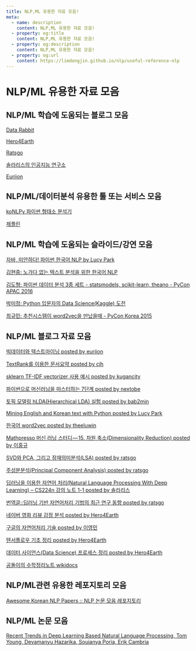 ```yaml
---
title: NLP,ML 유용한 쟈료 모음!
meta: 
  - name: description
    content: NLP,ML 유용한 쟈료 모음! 
  - property: og:title
    content: NLP,ML 유용한 쟈료 모음! 
  - property: og:description
    content: NLP,ML 유용한 쟈료 모음! 
  - property: og:url
    content: https://limdongjin.github.io/nlp/useful-reference-nlp
---
```

# NLP/ML 유용한 자료 모음

## NLP/ML 학습에 도움되는 블로그 모음

[Data Rabbit](https://flonelin.wordpress.com/author/soleaf/page/2/)

[Hero4Earth](http://hero4earth.com/blog/learning/2018/01/17/NLP_Basics_01/)

[Ratsgo](https://ratsgo.github.io/blog/categories/#natural-language-processing)

[솔라리스의 인공지능 연구소](http://solarisailab.com/about)

[Euriion](http://euriion.com/?p=535)

## NLP/ML/데이터분석 유용한 툴 또는 서비스 모음 

[koNLPy 파이썬 형태소 분석기](http://konlpy.org/ko/v0.4.4/)

[제플린](https://www.zepl.com/U97PE52NC/spaces/S_ZEPL/40557eef2b2642a2a9880a63c61e4df7)

## NLP/ML 학습에 도움되는 슬라이드/강연 모음 

[자바, 미안하다! 파이썬 한국어 NLP by Lucy Park](https://www.slideshare.net/lucypark/py-con-2014-38531830)

[김현중: 노가다 없는 텍스트 분석을 위한 한국어 NLP](https://www.youtube.com/watch?v=dxkbvZmbLWc)

[김도형: 파이썬 데이터 분석 3종 세트 - statsmodels, scikit-learn, theano - PyCon APAC 2016](https://www.youtube.com/watch?v=Z5rD3yQ96Lo&t=10s)

[박미정: Python 입문자의 Data Science(Kaggle) 도전](https://www.youtube.com/watch?v=_ISCm5LBNI0)

[최규민: 추천시스템이 word2vec을 만났을때 - PyCon Korea 2015](https://www.youtube.com/watch?v=iutEgQg7yws)

## NLP/ML 블로그 자료 모음

[빅데이터와 텍스트마이닝 posted by euriion](http://euriion.com/?p=535)

[TextRank를 이용한 문서요약 posted by cjh](http://excelsior-cjh.tistory.com/entry/TextRank%EB%A5%BC-%EC%9D%B4%EC%9A%A9%ED%95%9C-%EB%AC%B8%EC%84%9C%EC%9A%94%EC%95%BD)

[sklearn TF-IDF vectorizer 사용 예시 posted by kugancity](http://kugancity.tistory.com/entry/sklearn-TFIDF-vectorizer-%EC%82%AC%EC%9A%A9-%EC%98%88%EC%8B%9C)

[파이썬으로 머신러닝을 마스터하는 7단계 posted by nextobe](https://www.nextobe.com/single-post/2017/04/27/%ED%8C%8C%EC%9D%B4%EC%8D%AC%EC%9C%BC%EB%A1%9C-%EA%B8%B0%EA%B3%84%ED%95%99%EC%8A%B5%EC%9D%84-%EB%A7%88%EC%8A%A4%ED%84%B0%ED%95%98%EB%8A%94-7%EB%8B%A8%EA%B3%84)

[토픽 모델링 hLDA(Hierarchical LDA) 실험 posted by bab2min](https://bab2min.tistory.com/578)

[Mining English and Korean text with Python posted by Lucy Park](https://www.lucypark.kr/courses/2015-ba/text-mining.html#)

[한국어 word2vec posted by theeluwin](http://blog.theeluwin.kr/post/146591096133/%ED%95%9C%EA%B5%AD%EC%96%B4-word2vec)

[Mathpresso 머신 러닝 스터디 — 15. 차원 축소(Dimensionality Reduction) posted by 이홍규](https://medium.com/@mldevhong/mathpresso-머신-러닝-스터디-15-차원-축소-dimensionality-reduction-76b13460506f)

[SVD와 PCA, 그리고 잠재의미분석(LSA) posted by ratsgo](https://ratsgo.github.io/from%20frequency%20to%20semantics/2017/04/06/pcasvdlsa/)

[주성분분석(Principal Component Analysis) posted by ratsgo](https://ratsgo.github.io/machine%20learning/2017/04/24/PCA/)

[딥러닝을 이용한 자연어 처리(Natural Language Processing With Deep Learning) – CS224n 강의 노트 1-1 posted by 솔라리스](http://solarisailab.com/archives/818)

[번역글::딥러닝 기반 자연어처리 기법의 최근 연구 동향 posted by ratsgo](https://ratsgo.github.io/natural%20language%20processing/2017/08/16/deepNLP/)

[네이버 영화 리뷰 감정 분석 posted by Hero4Earth](http://hero4earth.com/blog/projects/2018/01/21/naver_movie_review/)

[구글의 자연어처리 기술 posted by 이영민](https://brunch.co.kr/@mapthecity/25)

[텐서플로우 기초 정리 posted by Hero4Earth](http://hero4earth.com/blog/learning/2018/01/15/tensor_flow_basics/)

[데이터 사이언스(Data Science) 프로세스 정리 posted by Hero4Earth](http://hero4earth.com/blog/learning/2018/01/27/data_science_process/)

[공돌이의 수학정리노트 wikidocs](https://wikidocs.net/book/563)

## NLP/ML관련 유용한 레포지토리 모음 

[Awesome Korean NLP Papers :: NLP 논문 모음 레포지토리](https://github.com/papower1/Awesome-Korean-NLP-Papers)

## NLP/ML 논문 모음 

[Recent Trends in Deep Learning Based
 Natural Language Processing, Tom Young, Devamanyu Hazarika, Soujanya Poria, Erik Cambria](https://arxiv.org/pdf/1708.02709.pdf)

<ClientOnly>
<Disqus />
</ClientOnly>
